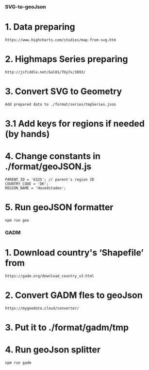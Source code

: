 ### SVG-to-geoJson
# 1. Data preparing
    https://www.highcharts.com/studies/map-from-svg.htm

# 2. Highmaps Series preparing
    http://jsfiddle.net/Gal81/TUy7x/3893/

# 3. Convert SVG to Geometry
    Add prepared data to ./format/series/tmpSeries.json

# 3.1 Add keys for regions if needed (by hands)

# 4. Change constants in ./format/geoJSON.js
    PARENT_ID = '6325'; // parent's region ID
    COUNTRY_CODE = 'DK';
    REGION_NAME = 'Hovedstaden';

# 5. Run geoJSON formatter
    npm run geo



### GADM
# 1. Download country's ‘Shapefile’ from
    https://gadm.org/download_country_v3.html

# 2. Convert GADM fles to geoJson
    https://mygeodata.cloud/converter/

# 3. Put it to ./format/gadm/tmp

# 4. Run geoJson splitter
    npm run gadm
